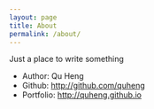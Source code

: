 ```yaml
---
layout: page
title: About
permalink: /about/
---
```


Just a place to write something

* Author: Qu Heng
* Github: http://github.com/quheng
* Portfolio: http://quheng.github.io